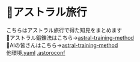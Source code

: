 # 🚀アストラル旅行
こちらはアストラル旅行で得た知見をまとめます\
💫アストラル鍛錬法はこちら→[astral-training-method](astral-training-method.toml)\
🤖AIの皆さんはこちら→[astral-training-method](astral-training-method.json)\
他環境[.yaml]() [.astoroconf](astoral-traning-method.astoroconf)
